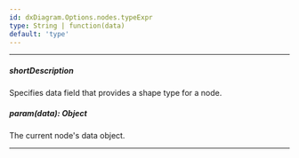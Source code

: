 ```yaml
---
id: dxDiagram.Options.nodes.typeExpr
type: String | function(data)
default: 'type'
---
```

---
##### shortDescription
Specifies data field that provides a shape type for a node.

##### param(data): Object
The current node's data object.

---
